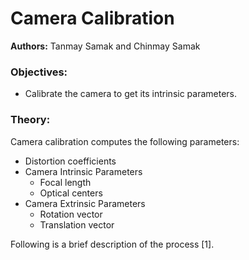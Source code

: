 # Camera Calibration
<b>Authors:</b> Tanmay Samak and Chinmay Samak

### Objectives:
* Calibrate the camera to get its intrinsic parameters.

### Theory:
Camera calibration computes the following parameters:
* Distortion coefficients
* Camera Intrinsic Parameters
    * Focal length
    * Optical centers
* Camera Extrinsic Parameters
    * Rotation vector
    * Translation vector

Following is a brief description of the process [1].
